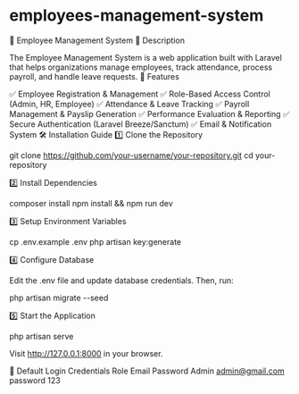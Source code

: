 # employees-management-system

🏢 Employee Management System
📌 Description

The Employee Management System is a web application built with Laravel that helps organizations manage employees, track attendance, process payroll, and handle leave requests.
🚀 Features

✅ Employee Registration & Management
✅ Role-Based Access Control (Admin, HR, Employee)
✅ Attendance & Leave Tracking
✅ Payroll Management & Payslip Generation
✅ Performance Evaluation & Reporting
✅ Secure Authentication (Laravel Breeze/Sanctum)
✅ Email & Notification System
🛠️ Installation Guide
1️⃣ Clone the Repository

git clone https://github.com/your-username/your-repository.git
cd your-repository

2️⃣ Install Dependencies

composer install
npm install && npm run dev

3️⃣ Setup Environment Variables

cp .env.example .env
php artisan key:generate

4️⃣ Configure Database

Edit the .env file and update database credentials. Then, run:

php artisan migrate --seed

5️⃣ Start the Application

php artisan serve

Visit http://127.0.0.1:8000 in your browser.

🔐 Default Login Credentials
Role	Email	Password
Admin	admin@gmail.com	password 123






